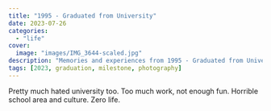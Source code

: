 ```yaml
---
title: "1995 - Graduated from University"
date: 2023-07-26
categories:
  - "life"
cover:
  image: "images/IMG_3644-scaled.jpg"
description: "Memories and experiences from 1995 - Graduated from University"
tags: [2023, graduation, milestone, photography]
---
```


Pretty much hated university too. Too much work, not enough fun. Horrible school area and culture. Zero life.
